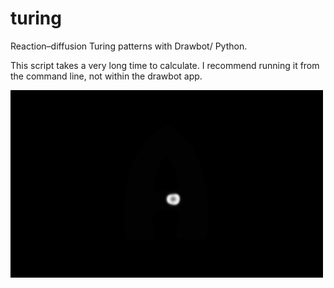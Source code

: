 # turing

Reaction–diffusion Turing patterns with Drawbot/ Python.

This script takes a very long time to calculate. I recommend running it from the command line, not within the drawbot app.

![Example](example.gif)